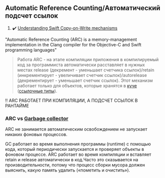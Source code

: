 ## Automatic Reference Counting/Автоматический подсчет ссылок

1. :heavy_check_mark: [Understanding Swift Copy-on-Write mechanisms](https://habr.com/ru/articles/209288/)

"Automatic Reference Counting (ARC) is a memory-management implementation in the Clang compiler for the Objective-C and Swift programming languages"

> Работа ARC - на этапе компиляции приложения в компилируемый код за программиста автоматически расставляет в нужных местах release (декремент - уменьшает счетчика ссылок)/retain (инкрементирует - увеличивает счетчик ссылок)/autorelease (декрементирует - уменьшает счетчик ссылок). Этот механизм работает только для объектов, которые хранятся в [куче](/Memory%20and%20Concurrency/Memory/RandomAccessMemory/Heap.md) ([ссылочные типы](/Swift/DataStructures/ListValueAndReferenceTypes.md)).

!! ARC РАБОТАЕТ ПРИ КОМПИЛЯЦИИ, А ПОДСЧЕТ ССЫЛОК В РАНТАЙМЕ

### ARC vs [Garbage collector](./GarbageCollector.md)

ARC не занимается автоматическим освобождением не запускает никаких фоновых процессов. 

GC работает во время выполнения программы (runtime) с помощью кода, который периодически запускается и проверяет объекты в фоновом процессе. ARC работает во время компиляции и вставляет retain и release автоматически в код.Часто это сказывается на производительности, потому что процесс сборки мусора должен выяснить, какую память удалить («пометить и очистить»).




